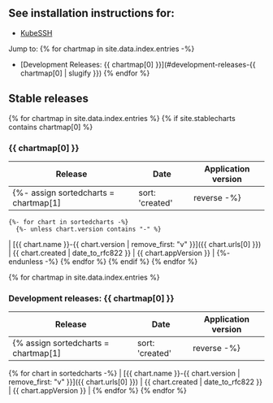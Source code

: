 ## See installation instructions for:

- [KubeSSH](https://docs.kubessh.org)

Jump to:
{% for chartmap in site.data.index.entries -%}
- [Development Releases: {{ chartmap[0] }}](#development-releases-{{ chartmap[0] | slugify }})
{% endfor %}


## Stable releases

{% for chartmap in site.data.index.entries %}
  {% if site.stablecharts contains chartmap[0] %}
### {{ chartmap[0] }}

| Release | Date | Application version |
|---------|------|---------------------|
  {%- assign sortedcharts = chartmap[1] | sort: 'created' | reverse -%}
    {%- for chart in sortedcharts -%}
      {%- unless chart.version contains "-" %}
| [{{ chart.name }}-{{ chart.version | remove_first: "v" }}]({{ chart.urls[0] }}) | {{ chart.created | date_to_rfc822 }} | {{ chart.appVersion }} |
      {%- endunless -%}
    {% endfor %}
  {% endif %}
{% endfor %}


{% for chartmap in site.data.index.entries %}
### Development releases: {{ chartmap[0] }}

| Release | Date | Application version |
|---------|------|---------------------|
  {% assign sortedcharts = chartmap[1] | sort: 'created' | reverse -%}
  {% for chart in sortedcharts -%}
| [{{ chart.name }}-{{ chart.version | remove_first: "v" }}]({{ chart.urls[0] }}) | {{ chart.created | date_to_rfc822 }} | {{ chart.appVersion }} |
  {% endfor %}
{% endfor %}